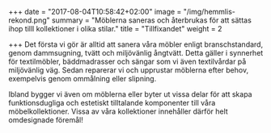 +++
date = "2017-08-04T10:58:42+02:00"
image = "/img/hemmlis-rekond.png"
summary = "Möblerna saneras och återbrukas för att sättas ihop tilll kollektioner i olika stilar."
title = "Tillfixandet"
weight = 2

+++
Det första vi gör är alltid att sanera våra möbler enligt branschstandard, genom dammsugning, tvätt och miljövänlig ångtvätt. Detta gäller i synnerhet för textilmöbler, bäddmadrasser och sängar som vi även textilvårdar på miljövänlig väg. Sedan reparerar vi och upprustar möblerna efter behov, exempelvis genom ommålning eller slipning.

Ibland bygger vi även om möblerna eller byter ut vissa delar för att skapa funktionsdugliga och estetiskt tilltalande komponenter till våra möbelkollektioner. Vissa av våra kollektioner innehåller därför helt omdesignade föremål!